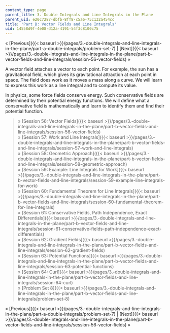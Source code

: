 ```yaml
---
content_type: page
parent_title: 3. Double Integrals and Line Integrals in the Plane
parent_uid: e20c7287-dbfb-8ff8-c5a6-75c132a454cc
title: 'Part B: Vector Fields and Line Integrals'
uid: 14558d9f-4e08-d12a-4191-54f3c8100c75
---
```


« [Previous]({{< baseurl >}}/pages/3.-double-integrals-and-line-integrals-in-the-plane/part-a-double-integrals/problem-set-7) | [Next]({{< baseurl >}}/pages/3.-double-integrals-and-line-integrals-in-the-plane/part-b-vector-fields-and-line-integrals/session-56-vector-fields) »

A vector field attaches a vector to each point. For example, the sun has a gravitational field, which gives its gravitational attraction at each point in space. The field does work as it moves a mass along a curve. We will learn to express this work as a line integral and to compute its value.

In physics, some force fields conserve energy. Such conservative fields are determined by their potential energy functions. We will define what a conservative field is mathematically and learn to identify them and find their potential function.

> » [Session 56: Vector Fields]({{< baseurl >}}/pages/3.-double-integrals-and-line-integrals-in-the-plane/part-b-vector-fields-and-line-integrals/session-56-vector-fields)  
> » [Session 57: Work and Line Integrals]({{< baseurl >}}/pages/3.-double-integrals-and-line-integrals-in-the-plane/part-b-vector-fields-and-line-integrals/session-57-work-and-line-integrals)  
> » [Session 58: Geometric Approach]({{< baseurl >}}/pages/3.-double-integrals-and-line-integrals-in-the-plane/part-b-vector-fields-and-line-integrals/session-58-geometric-approach)  
> » [Session 59: Example: Line Integrals for Work]({{< baseurl >}}/pages/3.-double-integrals-and-line-integrals-in-the-plane/part-b-vector-fields-and-line-integrals/session-59-example-line-integrals-for-work)  
> » [Session 60: Fundamental Theorem for Line Integrals]({{< baseurl >}}/pages/3.-double-integrals-and-line-integrals-in-the-plane/part-b-vector-fields-and-line-integrals/session-60-fundamental-theorem-for-line-integrals)  
> » [Session 61: Conservative Fields, Path Independence, Exact Differentials]({{< baseurl >}}/pages/3.-double-integrals-and-line-integrals-in-the-plane/part-b-vector-fields-and-line-integrals/session-61-conservative-fields-path-independence-exact-differentials)  
> » [Session 62: Gradient Fields]({{< baseurl >}}/pages/3.-double-integrals-and-line-integrals-in-the-plane/part-b-vector-fields-and-line-integrals/session-62-gradient-fields)  
> » [Session 63: Potential Functions]({{< baseurl >}}/pages/3.-double-integrals-and-line-integrals-in-the-plane/part-b-vector-fields-and-line-integrals/session-63-potential-functions)  
> » [Session 64: Curl]({{< baseurl >}}/pages/3.-double-integrals-and-line-integrals-in-the-plane/part-b-vector-fields-and-line-integrals/session-64-curl)  
> » [Problem Set 8]({{< baseurl >}}/pages/3.-double-integrals-and-line-integrals-in-the-plane/part-b-vector-fields-and-line-integrals/problem-set-8)

« [Previous]({{< baseurl >}}/pages/3.-double-integrals-and-line-integrals-in-the-plane/part-a-double-integrals/problem-set-7) | [Next]({{< baseurl >}}/pages/3.-double-integrals-and-line-integrals-in-the-plane/part-b-vector-fields-and-line-integrals/session-56-vector-fields) »